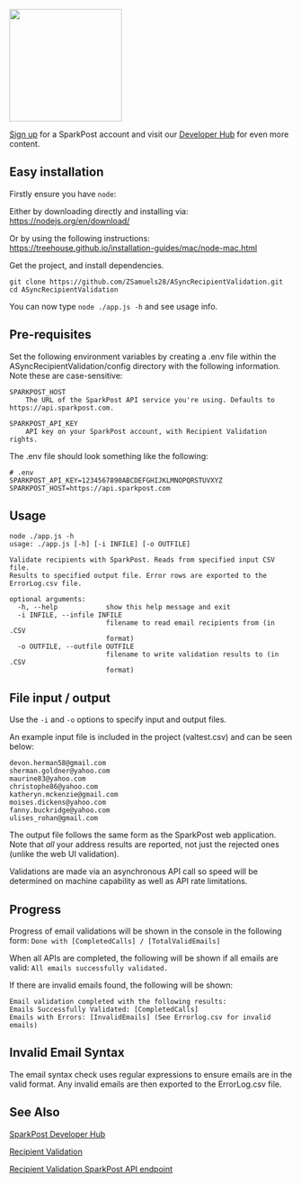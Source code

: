 <a href="https://www.sparkpost.com"><img src="https://www.sparkpost.com/sites/default/files/attachments/SparkPost_Logo_2-Color_Gray-Orange_RGB.svg" width="200px"/></a>

[Sign up](https://app.sparkpost.com/join?plan=free-0817?src=Social%20Media&sfdcid=70160000000pqBb&pc=GitHubSignUp&utm_source=github&utm_medium=social-media&utm_campaign=github&utm_content=sign-up) for a SparkPost account and visit our [Developer Hub](https://developers.sparkpost.com) for even more content.

## Easy installation

Firstly ensure you have `node`:

Either by downloading directly and installing via: https://nodejs.org/en/download/

Or by using the following instructions: https://treehouse.github.io/installation-guides/mac/node-mac.html

Get the project, and install dependencies.

```
git clone https://github.com/ZSamuels28/ASyncRecipientValidation.git
cd ASyncRecipientValidation
```

You can now type `node ./app.js -h` and see usage info.

## Pre-requisites

Set the following environment variables by creating a .env file within the ASyncRecipientValidation/config directory with the following information. Note these are case-sensitive:

```
SPARKPOST_HOST
    The URL of the SparkPost API service you're using. Defaults to https://api.sparkpost.com.

SPARKPOST_API_KEY
    API key on your SparkPost account, with Recipient Validation rights.
```

The .env file should look something like the following:
```
# .env
SPARKPOST_API_KEY=1234567890ABCDEFGHIJKLMNOPQRSTUVXYZ
SPARKPOST_HOST=https://api.sparkpost.com
```

## Usage

```
node ./app.js -h
usage: ./app.js [-h] [-i INFILE] [-o OUTFILE]

Validate recipients with SparkPost. Reads from specified input CSV file. 
Results to specified output file. Error rows are exported to the ErrorLog.csv file.

optional arguments:
  -h, --help            show this help message and exit
  -i INFILE, --infile INFILE
                        filename to read email recipients from (in .CSV
                        format)
  -o OUTFILE, --outfile OUTFILE
                        filename to write validation results to (in .CSV
                        format)
```

## File input / output

Use the `-i` and `-o` options to specify input and output files.

An example input file is included in the project (valtest.csv) and can be seen below:
```
devon.herman58@gmail.com
sherman.goldner@yahoo.com
maurine83@yahoo.com
christophe86@yahoo.com
katheryn.mckenzie@gmail.com
moises.dickens@yahoo.com
fanny.buckridge@yahoo.com
ulises_rohan@gmail.com
```

The output file follows the same form as the SparkPost web application. Note that
*all* your address results are reported, not just the rejected ones (unlike the web UI validation).

Validations are made via an asynchronous API call so speed will be determined on machine capability 
as well as API rate limitations.

## Progress

Progress of email validations will be shown in the console in the following form:
`Done with [CompletedCalls] / [TotalValidEmails]`

When all APIs are completed, the following will be shown if all emails are valid:
`All emails successfully validated.`

If there are invalid emails found, the following will be shown:
```
Email validation completed with the following results:
Emails Successfully Validated: [CompletedCalls]
Emails with Errors: [InvalidEmails] (See Errorlog.csv for invalid emails)
```

## Invalid Email Syntax

The email syntax check uses regular expressions to ensure emails are in the valid format. Any invalid emails are then exported to the ErrorLog.csv file.

## See Also
[SparkPost Developer Hub](https://developers.sparkpost.com/)

[Recipient Validation](https://www.sparkpost.com/docs/tech-resources/recipient-validation-sparkpost/)

[Recipient Validation SparkPost API endpoint](https://developers.sparkpost.com/api/recipient-validation/)

